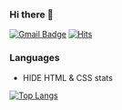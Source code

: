 ### Hi there 👋
[![Gmail Badge](https://img.shields.io/badge/Gmail-d14836?style=flat-square&logo=Gmail&logoColor=white&link=mailto:durio0312@gmail.com)](mailto:durio0312@gmail.com)
[![Hits](https://hits.seeyoufarm.com/api/count/incr/badge.svg?url=https%3A%2F%2Fgithub.com%2FI116M&count_bg=%2379C83D&title_bg=%23555555&icon=&icon_color=%23E7E7E7&title=hits&edge_flat=false)](https://hits.seeyoufarm.com)

### Languages
* HIDE HTML & CSS stats

[![Top Langs](https://github-readme-stats.vercel.app/api/top-langs/?username=I116M&langs_count=10&hide=html,css&layout=compact)](https://github.com/anuraghazra/github-readme-stats)
